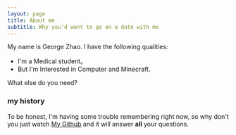 ```yaml
---
layout: page
title: About me
subtitle: Why you'd want to go on a date with me
---
```


My name is George Zhao. I have the following qualities:

- I'm a Medical student。
- But I'm Interested in Computer and Minecraft.

What else do you need?

### my history

To be honest, I'm having some trouble remembering right now, so why don't you just watch [My Github](http://CreatorZZY.github.io) and it will answer **all** your questions.
